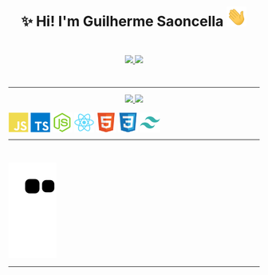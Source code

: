 <h1 align="center">
  ✨ Hi! I'm Guilherme Saoncella
  <img src="./waving-hand.gif" width="40px">
</h1><br/>

<p align="center">
  <a href="https://www.linkedin.com/in/guilherme-saoncella/">
  <img src="https://img.shields.io/badge/LinkedIn-0077B5?style=for-the-badge&logo=linkedin&logoColor=white">
  </a>
   
  <a href="mailto:guisaoncella@gmail.com">
  <img src="https://img.shields.io/badge/Gmail-D14836?style=for-the-badge&logo=gmail&logoColor=white">
  </a>
</p><br/>
<hr/>
<div align="center">
  <a href="https://github.com/guisaoncella">
  <img height="160em" src="https://github-readme-stats.vercel.app/api?username=guisaoncella&show_icons=true&theme=radical&include_all_commits=true&count_private=true"/>
  <img height="160em" src="https://github-readme-stats.vercel.app/api/top-langs/?username=guisaoncella&layout=compact&langs_count=10&theme=radical"/>
</div>
  
<div align="center" style="display: inline-block"><br/>
  <img align="center" alt="Javascript" height="40" width="40" src="https://raw.githubusercontent.com/devicons/devicon/master/icons/javascript/javascript-plain.svg">
  <img align="center" alt="Typescript" height="40" width="40" src="https://raw.githubusercontent.com/devicons/devicon/master/icons/typescript/typescript-plain.svg">
  <img align="center" alt="Node" height="40" width="40" src="https://raw.githubusercontent.com/devicons/devicon/master/icons/nodejs/nodejs-plain.svg">
  <img align="center" alt="React" height="40" width="40" src="https://raw.githubusercontent.com/devicons/devicon/master/icons/react/react-original.svg">
  <img align="center" alt="HTML" height="40" width="40" src="https://raw.githubusercontent.com/devicons/devicon/master/icons/html5/html5-original.svg">
  <img align="center" alt="CSS" height="40" width="40" src="https://raw.githubusercontent.com/devicons/devicon/master/icons/css3/css3-original.svg">
  <img align="center" alt="Tailwind" height="40" width="40" src="https://raw.githubusercontent.com/devicons/devicon/master/icons/tailwindcss/tailwindcss-plain.svg">
</div><hr/><br/>

![github contribution grid snake animation](https://raw.githubusercontent.com/guisaoncella/guisaoncella/output/github-snake-dark.svg)
<hr/> 
